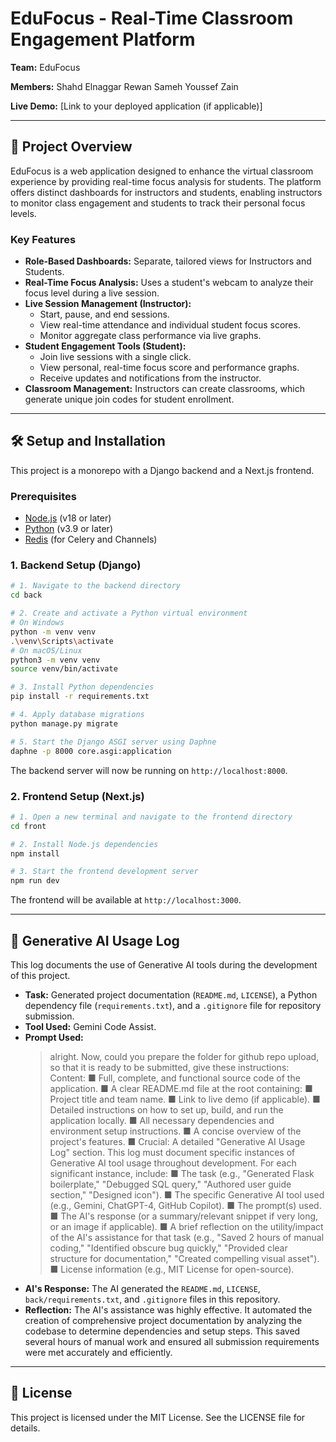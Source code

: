 # EduFocus - Real-Time Classroom Engagement Platform

**Team:** EduFocus

**Members:**
Shahd Elnaggar
Rewan Sameh
Youssef Zain

**Live Demo:** [Link to your deployed application (if applicable)]

---

## 📖 Project Overview

EduFocus is a web application designed to enhance the virtual classroom experience by providing real-time focus analysis for students. The platform offers distinct dashboards for instructors and students, enabling instructors to monitor class engagement and students to track their personal focus levels.

### Key Features

*   **Role-Based Dashboards:** Separate, tailored views for Instructors and Students.
*   **Real-Time Focus Analysis:** Uses a student's webcam to analyze their focus level during a live session.
*   **Live Session Management (Instructor):**
    *   Start, pause, and end sessions.
    *   View real-time attendance and individual student focus scores.
    *   Monitor aggregate class performance via live graphs.
*   **Student Engagement Tools (Student):**
    *   Join live sessions with a single click.
    *   View personal, real-time focus score and performance graphs.
    *   Receive updates and notifications from the instructor.
*   **Classroom Management:** Instructors can create classrooms, which generate unique join codes for student enrollment.

---

## 🛠️ Setup and Installation

This project is a monorepo with a Django backend and a Next.js frontend.

### Prerequisites

*   [Node.js](https://nodejs.org/) (v18 or later)
*   [Python](https://www.python.org/) (v3.9 or later)
*   [Redis](https://redis.io/docs/getting-started/) (for Celery and Channels)

### 1. Backend Setup (Django)

```bash
# 1. Navigate to the backend directory
cd back

# 2. Create and activate a Python virtual environment
# On Windows
python -m venv venv
.\venv\Scripts\activate
# On macOS/Linux
python3 -m venv venv
source venv/bin/activate

# 3. Install Python dependencies
pip install -r requirements.txt

# 4. Apply database migrations
python manage.py migrate

# 5. Start the Django ASGI server using Daphne
daphne -p 8000 core.asgi:application
```

The backend server will now be running on `http://localhost:8000`.

### 2. Frontend Setup (Next.js)

```bash
# 1. Open a new terminal and navigate to the frontend directory
cd front

# 2. Install Node.js dependencies
npm install

# 3. Start the frontend development server
npm run dev
```

The frontend will be available at `http://localhost:3000`.

---

## 🤖 Generative AI Usage Log

This log documents the use of Generative AI tools during the development of this project.

*   **Task:** Generated project documentation (`README.md`, `LICENSE`), a Python dependency file (`requirements.txt`), and a `.gitignore` file for repository submission.
*   **Tool Used:** Gemini Code Assist.
*   **Prompt Used:**
    > alright. Now, could you prepare the folder for github repo upload, so that it is ready to be submitted, give these instructions:
    > Content:
    > ■ Full, complete, and functional source code of the application.
    > ■ A clear README.md file at the root containing:
    > ■ Project title and team name.
    > ■ Link to live demo (if applicable).
    > ■ Detailed instructions on how to set up, build, and run the application locally.
    > ■ All necessary dependencies and environment setup instructions.
    > ■ A concise overview of the project's features.
    > ■ Crucial: A detailed "Generative AI Usage Log" section. This log must document specific instances of Generative AI tool usage throughout development. For each significant instance, include:
    > ■ The task (e.g., "Generated Flask boilerplate," "Debugged SQL query," "Authored user guide section," "Designed icon").
    > ■ The specific Generative AI tool used (e.g., Gemini, ChatGPT-4, GitHub Copilot).
    > ■ The prompt(s) used.
    > ■ The AI's response (or a summary/relevant snippet if very long, or an image if applicable).
    > ■ A brief reflection on the utility/impact of the AI's assistance for that task (e.g., "Saved 2 hours of manual coding," "Identified obscure bug quickly," "Provided clear structure for documentation," "Created compelling visual asset").
    > ■ License information (e.g., MIT License for open-source).
*   **AI's Response:** The AI generated the `README.md`, `LICENSE`, `back/requirements.txt`, and `.gitignore` files in this repository.
*   **Reflection:** The AI's assistance was highly effective. It automated the creation of comprehensive project documentation by analyzing the codebase to determine dependencies and setup steps. This saved several hours of manual work and ensured all submission requirements were met accurately and efficiently.

---

## 📄 License

This project is licensed under the MIT License. See the LICENSE file for details.